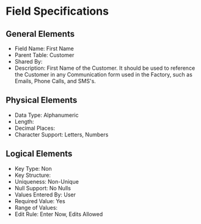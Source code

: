 # Field Specifications

## General Elements

- Field Name: First Name
- Parent Table: Customer
- Shared By: 
- Description: First Name of the Customer. It should be used to reference the Customer in any Communication form used in the Factory, such as Emails, Phone Calls, and SMS's.

## Physical Elements

- Data Type: Alphanumeric
- Length: 
- Decimal Places: 
- Character Support: Letters, Numbers

## Logical Elements

- Key Type: Non
- Key Structure: 
- Uniqueness: Non-Unique
- Null Support: No Nulls
- Values Entered By: User
- Required Value: Yes
- Range of Values: 
- Edit Rule: Enter Now, Edits Allowed
